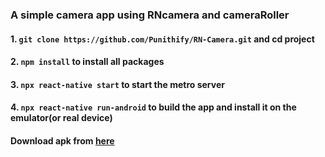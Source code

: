 ### A simple camera app using RNcamera and cameraRoller 
#### 1. ```git clone https://github.com/Punithify/RN-Camera.git``` and cd project
#### 2. ```npm install``` to install all packages
#### 3. ```npx react-native start``` to start the metro server
#### 4. ```npx react-native run-android``` to build the app and install it on the emulator(or real device)
#### Download apk from [here](https://mega.nz/file/45MTjCjR#jQ-EtA-fSolk_wv1I5LgTaPhvx9C99ioYENCqCMS3fk)
